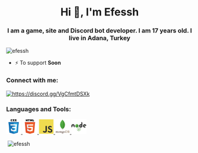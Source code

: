 <h1 align="center">Hi 👋, I'm Efessh</h1>
<h3 align="center">I am a game, site and Discord bot developer. I am 17 years old. I live in Adana, Turkey</h3>

<p align="left"> <img src="https://komarev.com/ghpvc/?username=efessh&label=Profile%20views&color=0e75b6&style=flat-square" alt="efessh" /> </p>

- ⚡ To support **Soon**

<h3 align="left">Connect with me:</h3>
<p align="left">
<a href="https://discord.gg/https://discord.gg/VgCfmtDSXk" target="blank"><img align="center" src="https://raw.githubusercontent.com/rahuldkjain/github-profile-readme-generator/master/src/images/icons/Social/discord.svg" alt="https://discord.gg/VgCfmtDSXk" height="30" width="40" /></a>
</p>

<h3 align="left">Languages and Tools:</h3>
<p align="left"> <a href="https://www.w3schools.com/css/" target="_blank" rel="noreferrer"> <img src="https://raw.githubusercontent.com/devicons/devicon/master/icons/css3/css3-original-wordmark.svg" alt="css3" width="40" height="40"/> </a> <a href="https://www.w3.org/html/" target="_blank" rel="noreferrer"> <img src="https://raw.githubusercontent.com/devicons/devicon/master/icons/html5/html5-original-wordmark.svg" alt="html5" width="40" height="40"/> </a> <a href="https://developer.mozilla.org/en-US/docs/Web/JavaScript" target="_blank" rel="noreferrer"> <img src="https://raw.githubusercontent.com/devicons/devicon/master/icons/javascript/javascript-original.svg" alt="javascript" width="40" height="40"/> </a> <a href="https://www.mongodb.com/" target="_blank" rel="noreferrer"> <img src="https://raw.githubusercontent.com/devicons/devicon/master/icons/mongodb/mongodb-original-wordmark.svg" alt="mongodb" width="40" height="40"/> </a> <a href="https://nodejs.org" target="_blank" rel="noreferrer"> <img src="https://raw.githubusercontent.com/devicons/devicon/master/icons/nodejs/nodejs-original-wordmark.svg" alt="nodejs" width="40" height="40"/> </a> </p>

<p>&nbsp;<img align="center" src="https://github-readme-stats.vercel.app/api?username=efessh&show_icons=true&theme=dark&locale=TR" alt="efessh" /></p>
